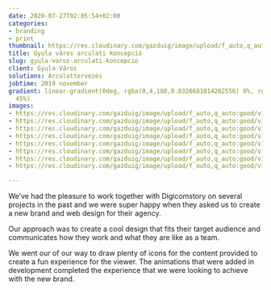 ```yaml
---
date: 2020-07-27T02:05:54+02:00
categories:
- branding
- print
thumbnail: https://res.cloudinary.com/gazduig/image/upload/f_auto,q_auto:good/v1595810763/cms/PENS-1_wntelu.png
title: Gyula város arculati koncepció
slug: gyula-varos-arculati-koncepcio
client: Gyula Város
solutions: Arculattervezés
jobtime: 2019 november
gradient: linear-gradient(0deg, rgba(0,4,180,0.8326681014202556) 0%, rgba(53,149,130,0)
  45%)
images:
- https://res.cloudinary.com/gazduig/image/upload/f_auto,q_auto:good/v1595811766/cms/3_tpwwpv.jpg
- https://res.cloudinary.com/gazduig/image/upload/f_auto,q_auto:good/v1595808423/cms/Frame_22_fzcp42.webp
- https://res.cloudinary.com/gazduig/image/upload/f_auto,q_auto:good/v1595808423/cms/Frame_21_p65l7u.webp
- https://res.cloudinary.com/gazduig/image/upload/f_auto,q_auto:good/v1595808423/cms/Frame_20_acdttz.webp
- https://res.cloudinary.com/gazduig/image/upload/f_auto,q_auto:good/v1595808422/cms/Frame_18_hbzyuc.webp
- https://res.cloudinary.com/gazduig/image/upload/f_auto,q_auto:good/v1595808424/cms/Frame_17_xtegku.webp
- https://res.cloudinary.com/gazduig/image/upload/f_auto,q_auto:good/v1595808424/cms/Frame_16_unja0f.webp
- https://res.cloudinary.com/gazduig/image/upload/f_auto,q_auto:good/v1595808425/cms/Frame_14_xs1pav.webp

---
```

We’ve had the pleasure to work together with Digicomstory on several projects in the past and we were super happy when they asked us to create a new brand and web design for their agency.

Our approach was to create a cool design that fits their target audience and communicates how they work and what they are like as a team.

We went our of our way to draw plenty of icons for the content provided to create a fun experience for the viewer. The animations that were added in development completed the experience that we were looking to achieve with the new brand.